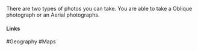There are two types of photos you can take. You are able to take a Oblique photograph or an Aerial photographs.

#### Links
#Geography #Maps 